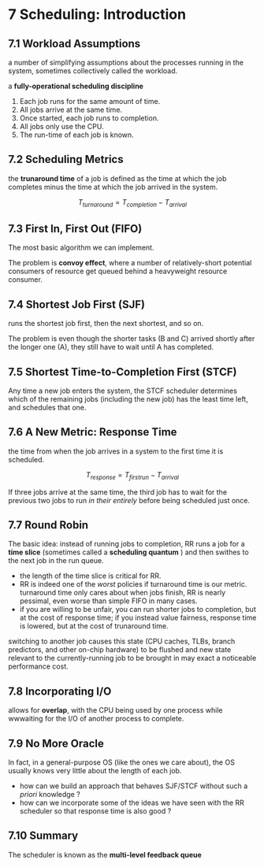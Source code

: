 # 7 Scheduling: Introduction

## 7.1 Workload Assumptions

a number of simplifying assumptions about the processes running in the system,
sometimes collectively called the workload.

a **fully-operational scheduling discipline**

1. Each job runs for the same amount of time.
2. All jobs arrive at the same time.
3. Once started, each job runs to completion.
4. All jobs only use the CPU.
5. The run-time of each job is known.

## 7.2 Scheduling Metrics

the **trunaround time** of a job is defined as the time at which the job completes minus the time at which the job arrived in the system.

$$
T_{turnaround} = T_{completion} - T_{arrival}
$$

## 7.3 First In, First Out (FIFO)

The most basic algorithm we can implement.

The problem is **convoy effect**, where a number of relatively-short potential consumers of resource get queued behind a heavyweight resource consumer.

## 7.4 Shortest Job First (SJF)

runs the shortest job first, then the next shortest, and so on.

The problem is even though the shorter tasks (B and C) arrived shortly after the longer one (A), they still have to wait until A has completed.

## 7.5 Shortest Time-to-Completion First (STCF)

Any time a new job enters the system, the STCF scheduler determines which of the remaining jobs (including the new job) has the least time left,
and schedules that one.

## 7.6 A New Metric: Response Time

the time from when the job arrives in a system to the first time it is scheduled.

$$
T_{response} = T_{firstrun} - T_{arrival}
$$

If three jobs arrive at the same time, the third job has to wait for the previous two jobs to run _in their entirely_ before being scheduled just once.

## 7.7 Round Robin

The basic idea: instead of running jobs to completion, RR runs a job for a **time slice** (sometimes called a **scheduling quantum** )
and then swithes to the next job in the run queue.

- the length of the time slice is critical for RR.
- RR is indeed one of the _worst_ policies if turnaround time is our metric.
  turnaround time only cares about when jobs finish, RR is nearly pessimal, even worse than simple FIFO in many cases.
- if you are willing to be unfair, you can run shorter jobs to completion, but at the cost of response time;
  if you instead value fairness, response time is lowered, but at the cost of trunaround time.

switching to another job causes this state (CPU caches, TLBs, branch predictors, and other on-chip hardware) to be flushed and new state relevant to the
currently-running job to be brought in may exact a noticeable performance cost.

## 7.8 Incorporating I/O

allows for **overlap**, with the CPU being used by one process while wwwaiting for the I/O of another process to complete.

## 7.9 No More Oracle

In fact, in a general-purpose OS (like the ones we care about), the OS usually knows very little about the length of each job.

- how can we build an approach that behaves SJF/STCF without such a _priori_ knowledge ?
- how can we incorporate some of the ideas we have seen with the RR scheduler so that response time is also good ?

## 7.10 Summary

The scheduler is known as the **multi-level feedback queue**
